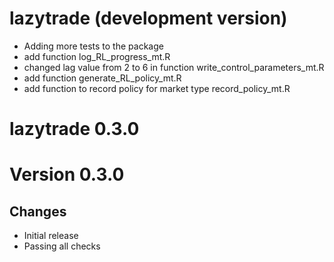 # lazytrade (development version)

* Adding more tests to the package
* add function log_RL_progress_mt.R
* changed lag value from 2 to 6 in function write_control_parameters_mt.R
* add function generate_RL_policy_mt.R
* add function to record policy for market type record_policy_mt.R

# lazytrade 0.3.0

# Version 0.3.0

## Changes

* Initial release
* Passing all checks


